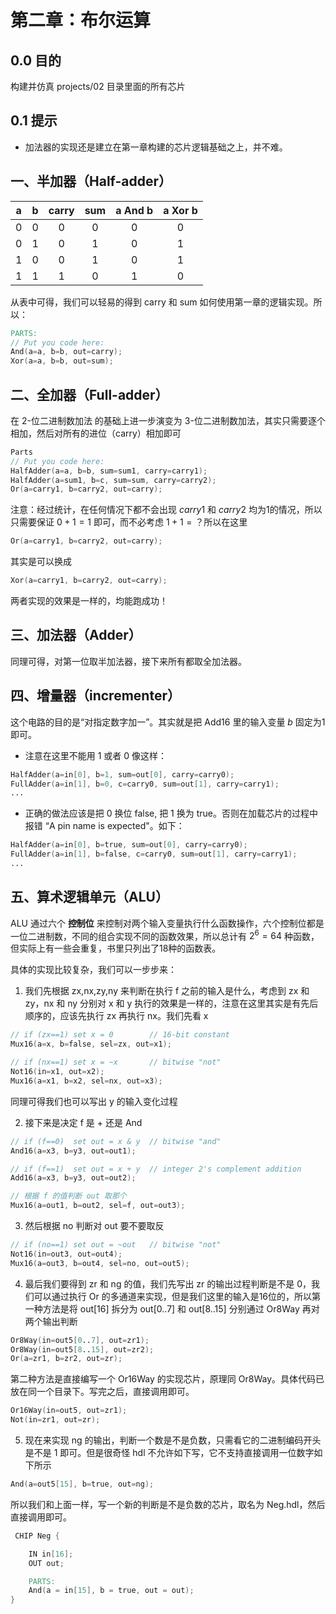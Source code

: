 # 第二章：布尔运算

## 0.0 目的

构建并仿真 projects/02 目录里面的所有芯片

## 0.1 提示

* 加法器的实现还是建立在第一章构建的芯片逻辑基础之上，并不难。

## 一、半加器（Half-adder）

| a | b | carry | sum | a And b | a Xor b |
|:---:|:---:|:-------:|:-----:|:---------:|:---------:|
| 0 | 0 | 0     | 0   | 0       | 0       |
| 0 | 1 | 0     | 1   | 0       | 1       |
| 1 | 0 | 0     | 1   | 0       | 1       |
| 1 | 1 | 1     | 0   | 1       | 0       |

从表中可得，我们可以轻易的得到 carry 和 sum 如何使用第一章的逻辑实现。所以：

```verilog
PARTS:
// Put you code here:
And(a=a, b=b, out=carry);
Xor(a=a, b=b, out=sum);
```

## 二、全加器（Full-adder）

在 2-位二进制数加法 的基础上进一步演变为 3-位二进制数加法，其实只需要逐个相加，然后对所有的进位（carry）相加即可

```verilog
Parts
// Put you code here:
HalfAdder(a=a, b=b, sum=sum1, carry=carry1);
HalfAdder(a=sum1, b=c, sum=sum, carry=carry2);
Or(a=carry1, b=carry2, out=carry);
```

注意：经过统计，在任何情况下都不会出现 $carry1$ 和 $carry2$ 均为1的情况，所以只需要保证 $0+1=1$ 即可，而不必考虑 $1+1=？$所以在这里

```verilog
Or(a=carry1, b=carry2, out=carry);
```

其实是可以换成

```verilog
Xor(a=carry1, b=carry2, out=carry);
```

两者实现的效果是一样的，均能跑成功！

## 三、加法器（Adder）

同理可得，对第一位取半加法器，接下来所有都取全加法器。

## 四、增量器（incrementer）

这个电路的目的是“对指定数字加一”。其实就是把 Add16 里的输入变量 $b$ 固定为1即可。

* 注意在这里不能用 1 或者 0 像这样：

```verilog
HalfAdder(a=in[0], b=1, sum=out[0], carry=carry0);
FullAdder(a=in[1], b=0, c=carry0, sum=out[1], carry=carry1);
...
```

* 正确的做法应该是把 0 换位 false, 把 1 换为 true。否则在加载芯片的过程中报错 “A pin name is expected"。如下：

```verilog
HalfAdder(a=in[0], b=true, sum=out[0], carry=carry0);
FullAdder(a=in[1], b=false, c=carry0, sum=out[1], carry=carry1);
...
```

## 五、算术逻辑单元（ALU）

ALU 通过六个 **控制位** 来控制对两个输入变量执行什么函数操作，六个控制位都是一位二进制数，不同的组合实现不同的函数效果，所以总计有 $2^6=64$ 种函数，但实际上有一些会重复，书里只列出了18种的函数表。

具体的实现比较复杂，我们可以一步步来：

1. 我们先根据 zx,nx,zy,ny 来判断在执行 f 之前的输入是什么，考虑到 zx 和 zy，nx 和 ny 分别对 x 和 y 执行的效果是一样的，注意在这里其实是有先后顺序的，应该先执行 zx 再执行 nx。我们先看 x

```verilog
// if (zx==1) set x = 0        // 16-bit constant
Mux16(a=x, b=false, sel=zx, out=x1);

// if (nx==1) set x = ~x       // bitwise "not"
Not16(in=x1, out=x2);   
Mux16(a=x1, b=x2, sel=nx, out=x3);
```

同理可得我们也可以写出 y 的输入变化过程

2. 接下来是决定 f 是 + 还是 And

```verilog
// if (f==0)  set out = x & y  // bitwise "and"
And16(a=x3, b=y3, out=out1);

// if (f==1)  set out = x + y  // integer 2's complement addition
Add16(a=x3, b=y3, out=out2);

// 根据 f 的值判断 out 取那个
Mux16(a=out1, b=out2, sel=f, out=out3);
```

3. 然后根据 no 判断对 out 要不要取反

```verilog
// if (no==1) set out = ~out   // bitwise "not"
Not16(in=out3, out=out4);
Mux16(a=out3, b=out4, sel=no, out=out5);
```

4. 最后我们要得到 zr 和 ng 的值，我们先写出 zr 的输出过程判断是不是 0，我们可以通过执行 Or 的多通道来实现，但是我们这里的输入是16位的，所以第一种方法是将 out[16] 拆分为 out[0..7] 和 out[8..15] 分别通过 Or8Way 再对两个输出判断

```verilog
Or8Way(in=out5[0..7], out=zr1);
Or8Way(in=out5[8..15], out=zr2);
Or(a=zr1, b=zr2, out=zr);
```

第二种方法是直接编写一个 Or16Way 的实现芯片，原理同 Or8Way。具体代码已放在同一个目录下。写完之后，直接调用即可。

```verilog
Or16Way(in=out5, out=zr1);
Not(in=zr1, out=zr);
```

5. 现在来实现 ng 的输出，判断一个数是不是负数，只需看它的二进制编码开头是不是 1 即可。但是很奇怪 hdl 不允许如下写，它不支持直接调用一位数字如下所示

```verilog
And(a=out5[15], b=true, out=ng);
```

所以我们和上面一样，写一个新的判断是不是负数的芯片，取名为 Neg.hdl，然后直接调用即可。

```verilog
 CHIP Neg {

    IN in[16];
    OUT out;

    PARTS:
    And(a = in[15], b = true, out = out);
}
```
